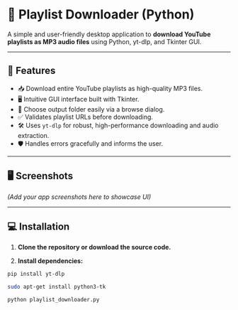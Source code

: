 # 🎵 Playlist Downloader (Python)

A simple and user-friendly desktop application to **download YouTube playlists as MP3 audio files** using Python, yt-dlp, and Tkinter GUI.

---

## 🚀 Features

- 📥 Download entire YouTube playlists as high-quality MP3 files.
- 🖥️ Intuitive GUI interface built with Tkinter.
- 📂 Choose output folder easily via a browse dialog.
- ✅ Validates playlist URLs before downloading.
- 🛠️ Uses `yt-dlp` for robust, high-performance downloading and audio extraction.
- 🛡️ Handles errors gracefully and informs the user.

---

## 🖥️ Screenshots

*(Add your app screenshots here to showcase UI)*

---

## 💻 Installation

1. **Clone the repository or download the source code.**

2. **Install dependencies:**

```bash
pip install yt-dlp

sudo apt-get install python3-tk

python playlist_downloader.py

